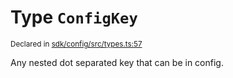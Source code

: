 # Type `ConfigKey`
<sub>Declared in [sdk/config/src/types.ts:57](https://github.com/dxos/dxos/blob/4d6eae504/packages/sdk/config/src/types.ts#L57)</sub>


Any nested dot separated key that can be in config.



